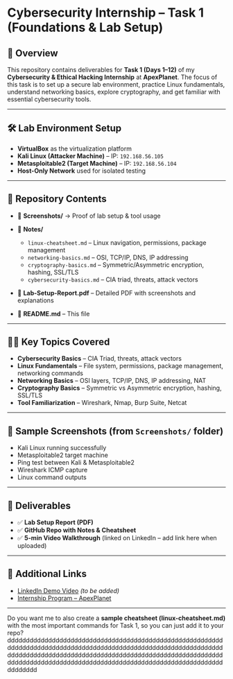 # Cybersecurity Internship – Task 1 (Foundations & Lab Setup)

## 📌 Overview

This repository contains deliverables for **Task 1 (Days 1–12)** of my **Cybersecurity & Ethical Hacking Internship** at **ApexPlanet**.
The focus of this task is to set up a secure lab environment, practice Linux fundamentals, understand networking basics, explore cryptography, and get familiar with essential cybersecurity tools.

---

## 🛠 Lab Environment Setup

* **VirtualBox** as the virtualization platform
* **Kali Linux (Attacker Machine)** – IP: `192.168.56.105`
* **Metasploitable2 (Target Machine)** – IP: `192.168.56.104`
* **Host-Only Network** used for isolated testing

---

## 📂 Repository Contents

* 📁 **Screenshots/** → Proof of lab setup & tool usage
* 📁 **Notes/**

  * `linux-cheatsheet.md` – Linux navigation, permissions, package management
  * `networking-basics.md` – OSI, TCP/IP, DNS, IP addressing
  * `cryptography-basics.md` – Symmetric/Asymmetric encryption, hashing, SSL/TLS
  * `cybersecurity-basics.md` – CIA triad, threats, attack vectors
* 📄 **Lab-Setup-Report.pdf** – Detailed PDF with screenshots and explanations
* 📄 **README.md** – This file

---

## 🧑‍💻 Key Topics Covered

* **Cybersecurity Basics** – CIA Triad, threats, attack vectors
* **Linux Fundamentals** – File system, permissions, package management, networking commands
* **Networking Basics** – OSI layers, TCP/IP, DNS, IP addressing, NAT
* **Cryptography Basics** – Symmetric vs Asymmetric encryption, hashing, SSL/TLS
* **Tool Familiarization** – Wireshark, Nmap, Burp Suite, Netcat

---

## 📸 Sample Screenshots (from `Screenshots/` folder)

* Kali Linux running successfully
* Metasploitable2 target machine
* Ping test between Kali & Metasploitable2
* Wireshark ICMP capture
* Linux command outputs

---

## 🎯 Deliverables

* ✅ **Lab Setup Report (PDF)**
* ✅ **GitHub Repo with Notes & Cheatsheet**
* ✅ **5-min Video Walkthrough** (linked on LinkedIn – add link here when uploaded)

---

## 🔗 Additional Links

* [LinkedIn Demo Video](#) *(to be added)*
* [Internship Program – ApexPlanet](https://www.apexplanet.in/internship/)

---


Do you want me to also create a **sample cheatsheet (linux-cheatsheet.md)** with the most important commands for Task 1, so you can just add it to your repo?
dddddddddddddddddddddddddddddddddddddddddddddddddddddddddddddddddddddddddddddddddddddddddddddddddddddddddddddddddddddddddddddddddddddddddddddddddddddddddddddddddddddddddddddddddddddddddddddddddddddddddddddddddddddddddddddddddddddddddddddddd
